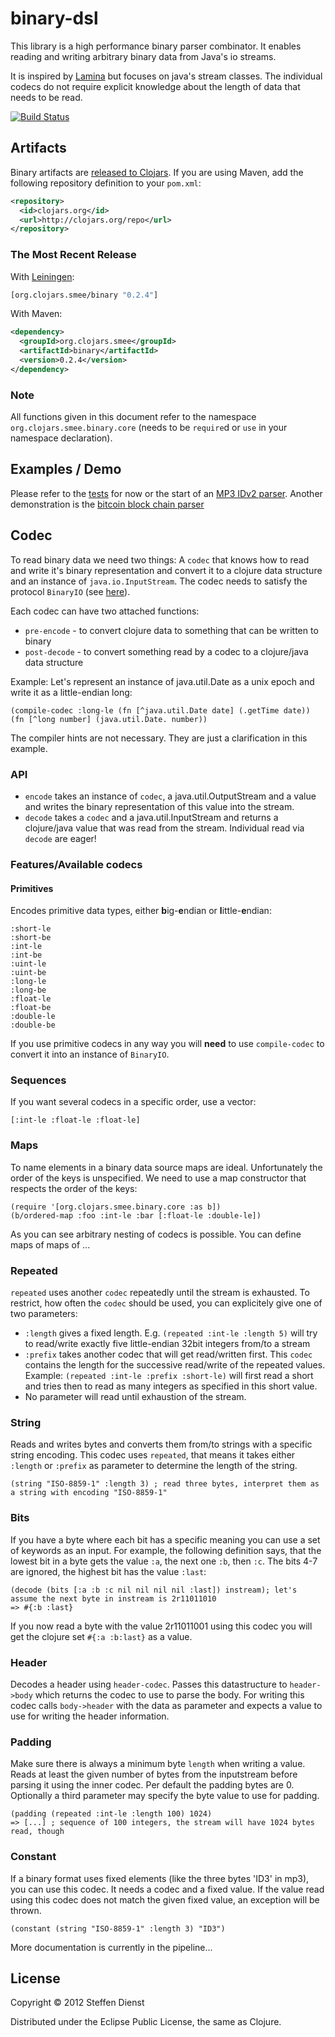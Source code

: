 # binary-dsl

This library is a high performance binary parser combinator. It enables reading and writing arbitrary binary data from Java's io streams.  

It is inspired by [Lamina](https://github.com/ztellman/lamina) but focuses on java's stream classes. The individual codecs do not require explicit knowledge about the length of data that needs to be read.

[![Build Status](https://secure.travis-ci.org/smee/binary.png)](http://travis-ci.org/smee/binary)

## Artifacts

Binary artifacts are [released to Clojars](https://clojars.org/org.clojars.smee/binary). If you are using Maven, add the following repository
definition to your `pom.xml`:

``` xml
<repository>
  <id>clojars.org</id>
  <url>http://clojars.org/repo</url>
</repository>
```

### The Most Recent Release

With [Leiningen](http://leiningen.org):

``` clojure
[org.clojars.smee/binary "0.2.4"]
```

With Maven:

``` xml
<dependency>
  <groupId>org.clojars.smee</groupId>
  <artifactId>binary</artifactId>
  <version>0.2.4</version>
</dependency>
```

### Note
All functions given in this document refer to the namespace `org.clojars.smee.binary.core` (needs to be `require`d or `use` in your namespace declaration).

## Examples / Demo

Please refer to the [tests](https://github.com/smee/binary/blob/master/test/org/clojars/smee/binary/codectests.clj) for now or the start of an [MP3 IDv2 parser](https://github.com/smee/binary/blob/master/src/org/clojars/smee/binary/demo/mp3.clj).
Another demonstration is the [bitcoin block chain parser](https://github.com/smee/binary/blob/master/src/org/clojars/smee/binary/demo/bitcoin.clj)

## Codec
To read binary data we need two things: A `codec` that knows how to read and write it's binary representation and convert it to a clojure data structure and an instance of `java.io.InputStream`. 
The codec needs to satisfy the protocol `BinaryIO` (see [here](https://github.com/smee/binary/blob/master/src/org/clojars/smee/binary/core.clj#L6 "here")).

Each codec can have two attached functions: 

- `pre-encode` - to convert clojure data to something that can be written to binary
- `post-decode` - to convert something read by a codec to a clojure/java data structure

Example: Let's represent an instance of java.util.Date as a unix epoch and write it as a little-endian long:

    (compile-codec :long-le (fn [^java.util.Date date] (.getTime date)) (fn [^long number] (java.util.Date. number))

The compiler hints are not necessary. They are just a clarification in this example.
### API
- `encode` takes an instance of `codec`, a java.util.OutputStream and a value and writes the binary representation of this value into the stream.
- `decode` takes a `codec` and a java.util.InputStream and returns a clojure/java value that was read from the stream. Individual read via `decode` are eager!

### Features/Available codecs
#### Primitives
Encodes primitive data types, either **b**ig-**e**ndian or **l**ittle-**e**ndian:

    :short-le
    :short-be
    :int-le
    :int-be
    :uint-le
    :uint-be
    :long-le
    :long-be
    :float-le
    :float-be
    :double-le
    :double-be

If you use primitive codecs in any way you will **need** to use `compile-codec` to convert it into an instance of `BinaryIO`.
### Sequences
If you want several codecs in a specific order, use a vector:

    [:int-le :float-le :float-le]

### Maps
To name elements in a binary data source maps are ideal. Unfortunately the order of the keys is unspecified. We need to use a map constructor that respects the order of the keys:

    (require '[org.clojars.smee.binary.core :as b])
    (b/ordered-map :foo :int-le :bar [:float-le :double-le])

As you can see arbitrary nesting of codecs is possible. You can define maps of maps of ...

### Repeated
`repeated` uses another `codec` repeatedly until the stream is exhausted. To restrict, how often the `codec` should be used, you can explicitely give one of two parameters: 

- `:length` gives a fixed length. E.g. `(repeated :int-le :length 5)` will try to read/write exactly five little-endian 32bit integers from/to a stream
- `:prefix` takes another codec that will get read/written first. This `codec` contains the length for the successive read/write of the repeated values. Example: `(repeated :int-le :prefix :short-le)` will first read a short and tries then to read as many integers as specified in this short value.
- No parameter will read until exhaustion of the stream.

### String

Reads and writes bytes and converts them from/to strings with a specific string encoding. This codec uses `repeated`, that means it takes either `:length` or `:prefix` as parameter to determine the length of the string.

    (string "ISO-8859-1" :length 3) ; read three bytes, interpret them as a string with encoding "ISO-8859-1"

### Bits
If you have a byte where each bit has a specific meaning you can use a set of keywords as an input.
For example, the following definition says, that the lowest bit in a byte gets the value `:a`, the next one `:b`, then `:c`. The bits 4-7 are ignored, the highest bit has the value `:last`:

    (decode (bits [:a :b :c nil nil nil nil :last]) instream); let's assume the next byte in instream is 2r11011010
    => #{:b :last}

If you now read a byte with the value 2r11011001 using this codec you will get the clojure set `#{:a :b:last}` as a value.

### Header
Decodes a header using `header-codec`. Passes this datastructure to `header->body` which returns the codec to use to parse the body. For writing this codec calls `body->header` with the data as parameter and expects a value to use for writing the header information.

### Padding
Make sure there is always a minimum byte `length` when writing a value. Reads at least the given number of bytes from the inputstream before parsing it using the inner codec.
Per default the padding bytes are 0. Optionally a third parameter may specify the byte value to use for padding.

    (padding (repeated :int-le :length 100) 1024)
    => [...] ; sequence of 100 integers, the stream will have 1024 bytes read, though

### Constant
If a binary format uses fixed elements (like the three bytes 'ID3' in mp3), you can use this codec. It needs a codec and a fixed value. If the value read using this codec does not match the given fixed value, an exception will be thrown.

    (constant (string "ISO-8859-1" :length 3) "ID3")

More documentation is currently in the pipeline...

## License

Copyright © 2012 Steffen Dienst

Distributed under the Eclipse Public License, the same as Clojure.
